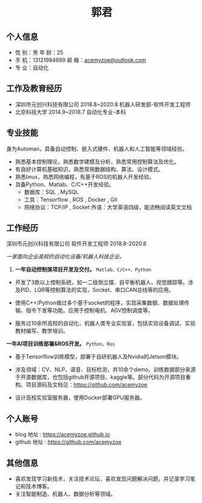  <center>
     <h1>郭君</h1>
 </center>


## 个人信息 

* 性 别：男						年 龄：25  
* 手 机：13121984699		邮 箱：acemyzoe@outlook.com    
* 专 业：自动化 		

## 工作及教育经历

* 深圳市元创兴科技有限公司		2018.8~2020.8		机器人研发部-软件开发工程师             
* 北京科技大学							   2014.9~2018.7		自动化专业-本科  

## 专业技能

身为Automan，具备自动控制、嵌入式硬件、机器人和人工智能等领域经验。

- 熟悉基本控制理论，熟悉数学建模及分析，熟悉常用控制算法及优化。
- 有良好计算机基础知识，熟悉常用数据结构、算法、设计模式。
- 熟悉linux，熟悉网络编程，有基于ROS的机器人开发经验。
- 具备Python、Matlab、C/C++开发经验。
  - 数据库：SQL , MySQL
  - 工具：Tensorflow , ROS , Docker , Git
  - 网络协议：TCP/IP , Socket
    外语：大学英语四级，能流畅阅读英文文档

## 工作经历

深圳市元创兴科技有限公司	软件开发工程师	2018.8-2020.8

*一家面向企业高校的自动化设备/机器人科技企业。* 

1. **一年自动控制类项目开发及交付。** 
   `Matlab、C/C++、Python`

* 开发了3款以上控制系统，如一二级倒立摆、自平衡机器人、视觉跟踪等。涉及PID、LQR等控制算法的实现，Socket、串口CAN总线等的应用。

* 使用C++/Python做过多个基于socket的程序，实现采集数据、数据处理传输、指令下发等功能。应用于控制电机、AGV控制调度等。

* 服务过10余所高校的自动化、机器人类专业实验室，包括实验设备调试、实验教材编写、教学培训。  

**一年AI项目训练部署&ROS开发。**
  `Python、Ros`

* 基于Tensorflow训练模型，部署于自研机器人及Nvidia的Jetson模块。

* 涉及领域：CV、NLP、语音、目标检测，共10余个demo。训练数据部分来源于开源数据库，也包括github开源项目、kaggle等。部分代码为开源项目重构。项目源码及文档见：https://github.com/acemyzoe

* 设计高校实验室服务器，使用Docker部署GPU服务器。

## 个人账号 
* blog 地址 : https://acemyzoe.github.io  
* github 地址 :  https://github.com/acemyzoe

## 其他信息 
* 喜欢发现学习新技术，关注技术论坛，喜欢发现问题解决问题，并记录学习笔记和技术博客。
* 关注智能制造、机器人、数据分析等领域。
